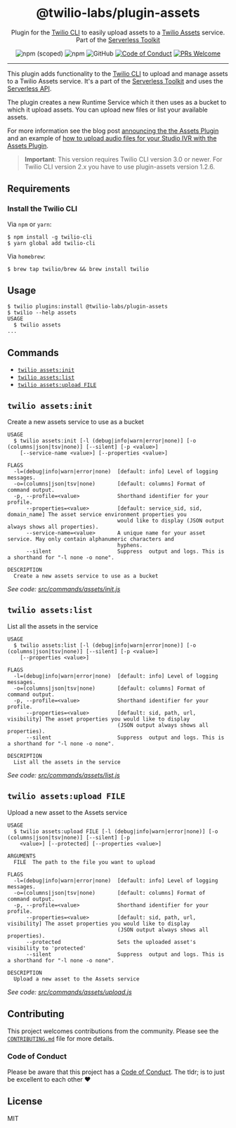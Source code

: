<h1 align="center">@twilio-labs/plugin-assets</h1>
<p align="center">Plugin for the <a href="https://github.com/twilio/twilio-cli">Twilio CLI</a> to easily upload assets to a <a href="https://www.twilio.com/docs/runtime/assets">Twilio Assets</a> service. Part of the <a href="https://github.com/twilio-labs/serverless-toolkit">Serverless Toolkit</a></p>
<p align="center">
<img alt="npm (scoped)" src="https://img.shields.io/npm/v/@twilio-labs/plugin-assets.svg?style=flat-square"> <img alt="npm" src="https://img.shields.io/npm/dt/@twilio-labs/plugin-assets.svg?style=flat-square"> <img alt="GitHub" src="https://img.shields.io/github/license/twilio-labs/plugin-serverless.svg?style=flat-square"> <a href="https://github.com/twilio-labs/.github/blob/main/CODE_OF_CONDUCT.md"><img alt="Code of Conduct" src="https://img.shields.io/badge/%F0%9F%92%96-Code%20of%20Conduct-blueviolet.svg?style=flat-square"></a> <a href="http://makeapullrequest.com"><img src="https://img.shields.io/badge/PRs-welcome-brightgreen.svg?style=flat-square" alt="PRs Welcome" /></a>
<hr>

This plugin adds functionality to the [Twilio CLI](https://github.com/twilio/twilio-cli) to upload and manage assets to a Twilio Assets service. It's a part of the [Serverless Toolkit](https://github.com/twilio-labs/serverless-toolkit) and uses the [Serverless API](https://github.com/twilio-labs/serverless-toolkit/tree/main/packages/serverless-api).

The plugin creates a new Runtime Service which it then uses as a bucket to which it upload assets. You can upload new files or list your available assets.

For more information see the blog post [announcing the the Assets Plugin](https://www.twilio.com/blog/assets-plugin-twilio-cli) and an example of [how to upload audio files for your Studio IVR with the Assets Plugin](https://www.twilio.com/blog/upload-audio-files-studio-ivr-twilio-cli-assets-plugin).

> **Important**: This version requires Twilio CLI version 3.0 or newer. For Twilio CLI version 2.x you have to use plugin-assets version 1.2.6.

<!-- toc -->

<!-- tocstop -->

## Requirements

### Install the Twilio CLI

Via `npm` or `yarn`:

```sh-session
$ npm install -g twilio-cli
$ yarn global add twilio-cli
```

Via `homebrew`:

```sh-session
$ brew tap twilio/brew && brew install twilio
```

## Usage

```sh-session
$ twilio plugins:install @twilio-labs/plugin-assets
$ twilio --help assets
USAGE
  $ twilio assets
...
```

## Commands

<!-- commands -->
* [`twilio assets:init`](#twilio-assetsinit)
* [`twilio assets:list`](#twilio-assetslist)
* [`twilio assets:upload FILE`](#twilio-assetsupload-file)

## `twilio assets:init`

Create a new assets service to use as a bucket

```
USAGE
  $ twilio assets:init [-l (debug|info|warn|error|none)] [-o (columns|json|tsv|none)] [--silent] [-p <value>]
    [--service-name <value>] [--properties <value>]

FLAGS
  -l=(debug|info|warn|error|none)  [default: info] Level of logging messages.
  -o=(columns|json|tsv|none)       [default: columns] Format of command output.
  -p, --profile=<value>            Shorthand identifier for your profile.
      --properties=<value>         [default: service_sid, sid, domain_name] The asset service environment properties you
                                   would like to display (JSON output always shows all properties).
      --service-name=<value>       A unique name for your asset service. May only contain alphanumeric characters and
                                   hyphens.
      --silent                     Suppress  output and logs. This is a shorthand for "-l none -o none".

DESCRIPTION
  Create a new assets service to use as a bucket
```

_See code: [src/commands/assets/init.js](https://github.com/twilio-labs/serverless-toolkit/blob/v2.0.6/src/commands/assets/init.js)_

## `twilio assets:list`

List all the assets in the service

```
USAGE
  $ twilio assets:list [-l (debug|info|warn|error|none)] [-o (columns|json|tsv|none)] [--silent] [-p <value>]
    [--properties <value>]

FLAGS
  -l=(debug|info|warn|error|none)  [default: info] Level of logging messages.
  -o=(columns|json|tsv|none)       [default: columns] Format of command output.
  -p, --profile=<value>            Shorthand identifier for your profile.
      --properties=<value>         [default: sid, path, url, visibility] The asset properties you would like to display
                                   (JSON output always shows all properties).
      --silent                     Suppress  output and logs. This is a shorthand for "-l none -o none".

DESCRIPTION
  List all the assets in the service
```

_See code: [src/commands/assets/list.js](https://github.com/twilio-labs/serverless-toolkit/blob/v2.0.6/src/commands/assets/list.js)_

## `twilio assets:upload FILE`

Upload a new asset to the Assets service

```
USAGE
  $ twilio assets:upload FILE [-l (debug|info|warn|error|none)] [-o (columns|json|tsv|none)] [--silent] [-p
    <value>] [--protected] [--properties <value>]

ARGUMENTS
  FILE  The path to the file you want to upload

FLAGS
  -l=(debug|info|warn|error|none)  [default: info] Level of logging messages.
  -o=(columns|json|tsv|none)       [default: columns] Format of command output.
  -p, --profile=<value>            Shorthand identifier for your profile.
      --properties=<value>         [default: sid, path, url, visibility] The asset properties you would like to display
                                   (JSON output always shows all properties).
      --protected                  Sets the uploaded asset's visibility to 'protected'
      --silent                     Suppress  output and logs. This is a shorthand for "-l none -o none".

DESCRIPTION
  Upload a new asset to the Assets service
```

_See code: [src/commands/assets/upload.js](https://github.com/twilio-labs/serverless-toolkit/blob/v2.0.6/src/commands/assets/upload.js)_
<!-- commandsstop -->

## Contributing

This project welcomes contributions from the community. Please see the [`CONTRIBUTING.md`](CONTRIBUTING.md) file for more details.

### Code of Conduct

Please be aware that this project has a [Code of Conduct](https://github.com/twilio-labs/.github/blob/main/CODE_OF_CONDUCT.md). The tldr; is to just be excellent to each other ❤️

## License

MIT
